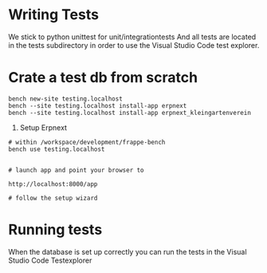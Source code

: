 # Writing Tests

 We stick to python unittest for unit/integrationtests
 And all tests are located in the tests subdirectory in order to use the Visual Studio Code test explorer.

 # Crate a test db from scratch

 ```
bench new-site testing.localhost
bench --site testing.localhost install-app erpnext
bench --site testing.localhost install-app erpnext_kleingartenverein
 ```

1. Setup Erpnext

```
# within /workspace/development/frappe-bench
bench use testing.localhost


# launch app and point your browser to 

http://localhost:8000/app

# follow the setup wizard
```

 # Running tests

 When the database is set up correctly you can run the tests in the Visual Studio Code Testexplorer 